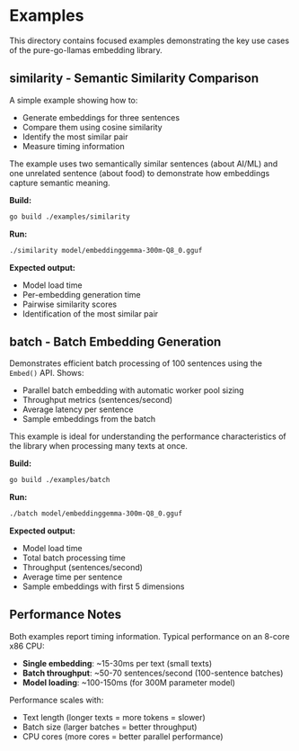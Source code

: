 # Examples

This directory contains focused examples demonstrating the key use cases of the pure-go-llamas embedding library.

## similarity - Semantic Similarity Comparison

A simple example showing how to:
- Generate embeddings for three sentences
- Compare them using cosine similarity
- Identify the most similar pair
- Measure timing information

The example uses two semantically similar sentences (about AI/ML) and one unrelated sentence (about food) to demonstrate how embeddings capture semantic meaning.

**Build:**
```bash
go build ./examples/similarity
```

**Run:**
```bash
./similarity model/embeddinggemma-300m-Q8_0.gguf
```

**Expected output:**
- Model load time
- Per-embedding generation time
- Pairwise similarity scores
- Identification of the most similar pair

## batch - Batch Embedding Generation

Demonstrates efficient batch processing of 100 sentences using the `Embed()` API. Shows:
- Parallel batch embedding with automatic worker pool sizing
- Throughput metrics (sentences/second)
- Average latency per sentence
- Sample embeddings from the batch

This example is ideal for understanding the performance characteristics of the library when processing many texts at once.

**Build:**
```bash
go build ./examples/batch
```

**Run:**
```bash
./batch model/embeddinggemma-300m-Q8_0.gguf
```

**Expected output:**
- Model load time
- Total batch processing time
- Throughput (sentences/second)
- Average time per sentence
- Sample embeddings with first 5 dimensions

## Performance Notes

Both examples report timing information. Typical performance on an 8-core x86 CPU:
- **Single embedding**: ~15-30ms per text (small texts)
- **Batch throughput**: ~50-70 sentences/second (100-sentence batches)
- **Model loading**: ~100-150ms (for 300M parameter model)

Performance scales with:
- Text length (longer texts = more tokens = slower)
- Batch size (larger batches = better throughput)
- CPU cores (more cores = better parallel performance)
